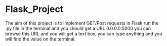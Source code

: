 # Flask_Project
The aim of this project is to implement GET/Post requests in Flask
run the .py file in the terminal and you should get a URL 0.0.0.0:5000
you can browse this URL and you will get a text box, you can type anything and you will find the value on the terminal.

